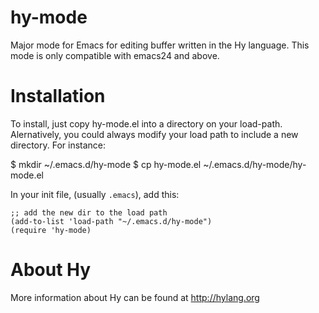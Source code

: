 hy-mode
=======

Major mode for Emacs for editing buffer written in the Hy language. This mode is
only compatible with emacs24 and above.

Installation
============

To install, just copy hy-mode.el into a directory on your
load-path. Alernatively, you could always modify your load path to include a new
directory. For instance:

$ mkdir ~/.emacs.d/hy-mode
$ cp hy-mode.el ~/.emacs.d/hy-mode/hy-mode.el

In your init file, (usually `.emacs`), add this:

    ;; add the new dir to the load path
    (add-to-list 'load-path "~/.emacs.d/hy-mode")
    (require 'hy-mode)

About Hy
========
More information about Hy can be found at http://hylang.org

